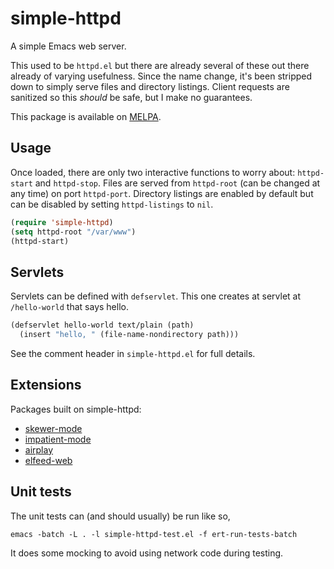 # simple-httpd

A simple Emacs web server.

This used to be `httpd.el` but there are already several of these out
there already of varying usefulness. Since the name change, it's been
stripped down to simply serve files and directory listings. Client
requests are sanitized so this *should* be safe, but I make no
guarantees.

This package is available on [MELPA](http://melpa.milkbox.net/).

## Usage

Once loaded, there are only two interactive functions to worry about:
`httpd-start` and `httpd-stop`. Files are served from `httpd-root`
(can be changed at any time) on port `httpd-port`. Directory listings
are enabled by default but can be disabled by setting `httpd-listings`
to `nil`.

```cl
(require 'simple-httpd)
(setq httpd-root "/var/www")
(httpd-start)
```

## Servlets

Servlets can be defined with `defservlet`. This one creates at servlet
at `/hello-world` that says hello.

```cl
(defservlet hello-world text/plain (path)
  (insert "hello, " (file-name-nondirectory path)))
```

See the comment header in `simple-httpd.el` for full details.

## Extensions

Packages built on simple-httpd:

 * [skewer-mode](https://github.com/skeeto/skewer-mode)
 * [impatient-mode](https://github.com/netguy204/imp.el)
 * [airplay](https://github.com/gongo/airplay-el)
 * [elfeed-web](https://github.com/skeeto/elfeed)

## Unit tests

The unit tests can (and should usually) be run like so,

    emacs -batch -L . -l simple-httpd-test.el -f ert-run-tests-batch

It does some mocking to avoid using network code during testing.
